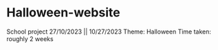 # Halloween-website
School project 27/10/2023 || 10/27/2023
Theme: Halloween
Time taken: roughly 2 weeks
